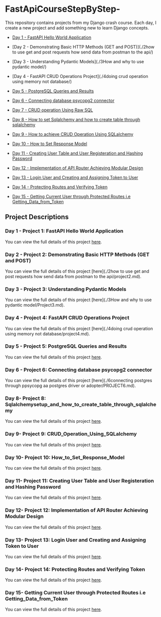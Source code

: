 # FastApiCourseStepByStep-
This repository contains projects from my Django crash course. Each day, I create a new project and add something new to learn Django concepts.

- [Day 1 - FastAPI Hello World Application](./1Hello_World_Program/)
- [Day 2 - Demonstrating Basic HTTP Methods (GET and POST)](./2how to use get and post requests how send data from postman to the api/)
- [Day 3 - Understanding Pydantic Models](./3How and why to use pydantic model/)
- [Day 4 - FastAPI CRUD Operations Project](./4doing crud operation using memory not database/)
- [Day 5 - PostgreSQL Queries and Results](./5Database_querries/)
- [Day 6 - Connecting database psycopg2 connector](./gs51/)
- [Day 7 - CRUD operation Using Raw SQL](./7CRUD_operation_Using_Raw_SQL/)
- [Day 8 - How to set Sqlalchemy and how to create table through sqlalchemy](./8Sqlalchemysetup_and_how_to_create_table_through_sqlalchemy/)
- [Day 9 - How to achieve CRUD Operation Using SQLalchemy](./9CRUD_Operation_Using_SQLalchemy/)
- [Day 10 - How to Set Response Model](./10How_to_Set_Response_Model/)

- [Day 11 - Creating User Table and User Registeration and Hashing Password](./11Creating_User_Table_and_User_Registeration_and_Hashing_Password/)
- [Day 12 - Implementation of API Router Achieving  Modular Design](./12Implementation_of_API_Router_Achieving_Modular_Design/)
- [Day 13 - Login User and Creating and Assigning Token to User](./13Login_User_and_Creating_and_Assigning_Token_toUser/)
- [Day 14 - Protecting Routes and Verifying Token](./14Login_User_and_Creating_and_Assigning_Token_toUser/)
- [Day 15 - Getting Current User through Protected Routes i.e Getting_Data_from_Token](./15Getting_Current_User_through_Protected_Routes_or_Getting_Data_from_Token/)


## Project Descriptions

### Day 1 - Project 1: FastAPI Hello World Application
You can view the full details of this project [here](./1Hello_World_Program/project1.md).


### Day 2 - Project 2: Demonstrating Basic HTTP Methods (GET and POST)
You can view the full details of this project [here](./2how to use get and post requests how send data from postman to the api/project2.md).


### Day 3 - Project 3: Understanding Pydantic Models
You can view the full details of this project [here](./3How and why to use pydantic model/Project3.md).


### Day 4 - Project 4: FastAPI CRUD Operations Project
You can view the full details of this project [here](./4doing crud operation using memory not database/project4.md).


### Day 5 - Project 5: PostgreSQL Queries and Results
You can view the full details of this project [here](./5Database_querries/PROJECT5.md).


### Day 6 - Project 6: Connecting database psycopg2 connector
You can view the full details of this project [here](./6connecting postgres through ppsycopg aa postgres driver or  adopter/PROJECT6.md).



### Day 8- Project 8: Sqlalchemysetup_and_how_to_create_table_through_sqlalchemy
You can view the full details of this project [here](./8Sqlalchemysetup_and_how_to_create_table_through_sqlalchemy/PROJECT6.md).


### Day 9- Project 9: CRUD_Operation_Using_SQLalchemy
You can view the full details of this project [here](./8Sqlalchemysetup_and_how_to_create_table_through_sqlalchemy/PROJECT6.md).


### Day 10- Project 10: How_to_Set_Response_Model
You can view the full details of this project [here](./8Sqlalchemysetup_and_how_to_create_table_through_sqlalchemy/PROJECT6.md).


### Day 11- Project 11: Creating User Table and User Registeration and Hashing Password
You can view the full details of this project [here](./8Sqlalchemysetup_and_how_to_create_table_through_sqlalchemy/PROJECT6.md).


### Day 12- Project 12:  Implementation of API Router Achieving  Modular Design
You can view the full details of this project [here](./8Sqlalchemysetup_and_how_to_create_table_through_sqlalchemy/PROJECT6.md).



### Day 13- Project 13:  Login User and Creating and Assigning Token to User
You can view the full details of this project [here](./8Sqlalchemysetup_and_how_to_create_table_through_sqlalchemy/PROJECT6.md).


### Day 14- Project 14:  Protecting Routes and Verifying Token
You can view the full details of this project [here](./8Sqlalchemysetup_and_how_to_create_table_through_sqlalchemy/PROJECT6.md).


### Day 15- Getting Current User through Protected Routes i.e Getting_Data_from_Token
You can view the full details of this project [here](./8Sqlalchemysetup_and_how_to_create_table_through_sqlalchemy/PROJECT6.md).




